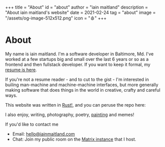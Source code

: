 +++
title = "About"
id = "about"
author = "iain maitland"
description = "About iain maitland's website"
date = 2021-02-24
tag = "about"
image = "/assets/og-image-512x512.png"
icon = "🩸"
+++

# About
My name is iain maitland. I'm a software developer in Baltimore, Md. I've worked at a few startups big and small over the last 6 years or so as a frontend and then fullstack developer. If you want to keep it formal, my [resume is here](/resume).

If you're not a resume reader - and to cut to the gist - I'm interested in builing man-machine and machine-machine interfaces, but more generally making software that does things in the world in creative, crafty and careful ways.

This website was written in [Rust!](/learning_rust), and you can peruse the repo here:

I also enjoy, writing, photography, poetry, [painting](/painting) and memes!

If you'd like to contact me
- Email: hello@iainmaitland.com
- Chat: Join my public room on the [Matrix instance](/chat) that I host.
